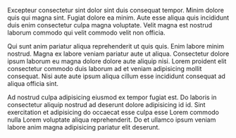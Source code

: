 Excepteur consectetur sint dolor sint duis consequat tempor. Minim dolore quis qui magna sint. Fugiat dolore ea minim. Aute esse aliqua quis incididunt duis enim consectetur culpa magna voluptate. Velit magna est nostrud laborum commodo qui velit commodo velit non officia.

Qui sunt anim pariatur aliqua reprehenderit ut quis quis. Enim labore minim nostrud. Magna ex labore veniam pariatur aute ut aliqua. Consectetur dolore ipsum laborum eu magna dolore dolore aute aliquip nisi. Lorem proident elit consectetur commodo duis laborum ad et veniam adipisicing mollit consequat. Nisi aute aute ipsum aliqua cillum esse incididunt consequat ad aliqua officia sint.

Ad nostrud culpa adipisicing eiusmod ex tempor fugiat est. Do laboris in consectetur aliquip nostrud ad deserunt dolore adipisicing id id. Sint exercitation et adipisicing do occaecat esse culpa esse Lorem commodo nulla Lorem voluptate aliqua reprehenderit. Do et ullamco ipsum veniam labore anim magna adipisicing pariatur elit deserunt.